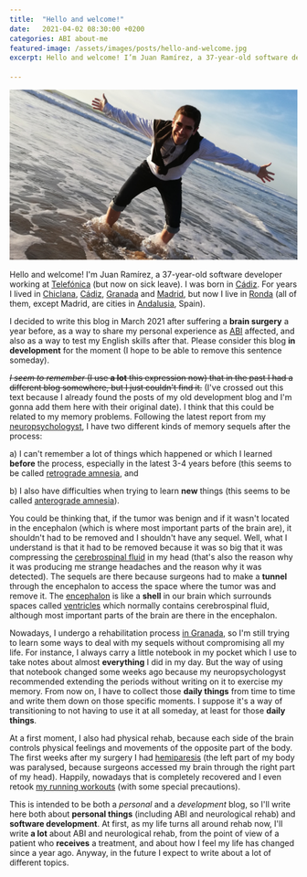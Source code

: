 ```yaml
---
title:  "Hello and welcome!"
date:   2021-04-02 08:30:00 +0200
categories: ABI about-me
featured-image: /assets/images/posts/hello-and-welcome.jpg
excerpt: Hello and welcome! I’m Juan Ramírez, a 37-year-old software developer working at Telefónica (but now on sick leave). I decided to write this blog in March 2021 after suffering a brain surgery a year before, as a way to share my personal experience as ABI affected, and also as a way to test my English skills after that. Please consider this blog in development for the moment (I hope to be able to remove this sentence someday).

---
```


![Welcome!](/../assets/images/posts/hello-and-welcome.jpg)

Hello and welcome! I'm Juan Ramírez, a 37-year-old software developer working at [Telefónica](http://www.telefonica.com) (but now on sick leave). I was born in [Cádiz](https://www.google.com/maps/place/Cadiz). For years I lived in [Chiclana](https://www.google.com/maps/place/Chiclana), [Cádiz](https://www.google.com/maps/place/Cadiz), [Granada](https://www.google.com/maps/place/Granada) and [Madrid](https://www.google.com/maps/place/Madrid), but now I live in [Ronda](https://www.google.com/maps/place/Ronda) (all of them, except Madrid, are cities in [Andalusia](https://www.google.com/maps/place/Andalusia), Spain).

I decided to write this blog in March 2021 after suffering a **brain surgery** a year before, as a way to share my personal experience as [ABI](https://en.wikipedia.org/wiki/Acquired_brain_injury) affected, and also as a way to test my English skills after that.
Please consider this blog __in development__ for the moment (I hope to be able to remove this sentence someday).

~~_I seem to remember_ (I use **a lot** this expression now) that in the past I had a different blog somewhere, but I just couldn't find it.~~ (I've crossed out this text because I already found the posts of my old development blog and I'm gonna add them here with their original date). I think that this could be related to my memory problems. Following the latest report from my [neuropsychologyst](https://en.wikipedia.org/wiki/Neuropsychology), I have two different kinds of memory sequels after the process:

a) I can't remember a lot of things which happened or which I learned **before** the process, especially in the latest 3-4 years before (this seems to be called [retrograde amnesia](https://en.wikipedia.org/wiki/Retrograde_amnesia), and

b) I also have difficulties when trying to learn **new** things (this seems to be called [anterograde amnesia](https://en.wikipedia.org/wiki/Anterograde_amnesia)).

You could be thinking that, if the tumor was benign and if it wasn't located in the encephalon (which is where most important parts of the brain are), it shouldn't had to be removed and I shouldn't have any sequel. Well, what I understand is that it had to be removed because it was so big that it was compressing the [cerebrospinal fluid](https://en.wikipedia.org/wiki/Cerebrospinal_fluid) in my head (that's also the reason why it was producing me strange headaches and the reason why it was detected).
The sequels are there because surgeons had to make a __tunnel__ through the encephalon to access the space where the tumor was and remove it. The [encephalon](https://en.wikipedia.org/wiki/Encephalon) is like a __shell__ in our brain which surrounds spaces called [ventricles](https://en.wikipedia.org/wiki/Ventricular_system) which normally contains cerebrospinal fluid, although most important parts of the brain are there in the encephalon.

Nowadays, I undergo a rehabilitation process [in Granada](https://www.aisse.coop/centro-sinergia), so I'm still trying to learn some ways to deal with my sequels without compromising all my life. For instance, I always carry a little notebook in my pocket which I use to take notes about almost __everything__ I did in my day. But the way of using that notebook changed some weeks ago because my neuropsychologyst recommended extending the periods without writing on it to exercise my memory. From now on, I have to collect those __daily things__ from time to time and write them down on those specific moments. I suppose it's a way of transitioning to not having to use it at all someday, at least for those __daily things__.

At a first moment, I also had physical rehab, because each side of the brain controls physical feelings and movements of the opposite part of the body. The first weeks after my surgery I had [hemiparesis](https://en.wikipedia.org/wiki/Hemiparesis) (the left part of my body was paralysed, because surgeons accessed my brain through the right part of my head). Happily, nowadays that is completely recovered and I even retook [my running workouts](https://www.strava.com/athletes/316725) (with some special precautions).

This is intended to be both a _personal_ and a _development_ blog, so I'll write here both about __personal things__ (including ABI and neurological rehab) and __software development__. At first, as my life turns all around rehab now, I'll write **a lot** about ABI and neurological rehab, from the point of view of a patient who __receives__ a treatment, and about how I feel my life has changed since a year ago. Anyway, in the future I expect to write about a lot of different topics.

<!--
Jekyll requires blog post files to be named according to the following format:

`YEAR-MONTH-DAY-title.MARKUP`

Where `YEAR` is a four-digit number, `MONTH` and `DAY` are both two-digit numbers, and `MARKUP` is the file extension representing the format used in the file. After that, include the necessary front matter. Take a look at the source for this post to get an idea about how it works.

Jekyll also offers powerful support for code snippets:

{% highlight ruby %}
def print_hi(name)
  puts "Hi, #{name}"
end
print_hi('Tom')
#=> prints 'Hi, Tom' to STDOUT.
{% endhighlight %}

Check out the [Jekyll docs][jekyll-docs] for more info on how to get the most out of Jekyll. File all bugs/feature requests at [Jekyll’s GitHub repo][jekyll-gh]. If you have questions, you can ask them on [Jekyll Talk][jekyll-talk].

[jekyll-docs]: https://jekyllrb.com/docs/home
[jekyll-gh]:   https://github.com/jekyll/jekyll
[jekyll-talk]: https://talk.jekyllrb.com/
-->
